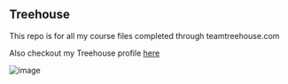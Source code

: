 ## Treehouse

This repo is for all my course files completed through teamtreehouse.com

Also checkout my Treehouse profile [here](https://teamtreehouse.com/joshuaking85)

![image](https://cloud.githubusercontent.com/assets/12597172/18142504/dcba547c-6f8b-11e6-91b8-091b8e961873.png)
